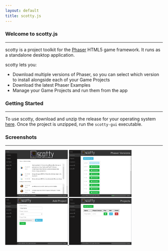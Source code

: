 ```yaml
---
layout: default
title: scotty.js
---
```


### Welcome to scotty.js
------------------------
scotty is a project toolkit for the [Phaser](http://phaser.io) HTML5 game framework. It runs as a standalone desktop application.

scotty lets you:

* Download multiple versions of Phaser, so you can select which version to install alongside each of your Game Projects
* Download the latest Phaser Examples
* Manage your Game Projects and run them from the app



### Getting Started
-------------------
To use scotty, download and unzip the release for your operating system [here](https://github.com/tchannel/scottyjs/releases/latest). Once the project is unzipped, run the `scotty-gui` executable.


### Screenshots
---------------
<a class='screenshot-link' href="images/screenshots/news.png" data-lightbox="screenshots">
    <img class='screenshot' src="images/screenshots/news_thumb.png" />
</a>
<a class='screenshot-link' href="images/screenshots/versions.png" data-lightbox="screenshots">
    <img class='screenshot' src="images/screenshots/versions_thumb.png" />
</a>
<a class='screenshot-link' href="images/screenshots/add_project.png" data-lightbox="screenshots">
    <img class='screenshot' src="images/screenshots/add_project_thumb.png" />
</a>
<a class='screenshot-link' href="images/screenshots/projects.png" data-lightbox="screenshots">
    <img class='screenshot' src="images/screenshots/projects_thumb.png" />
</a>
